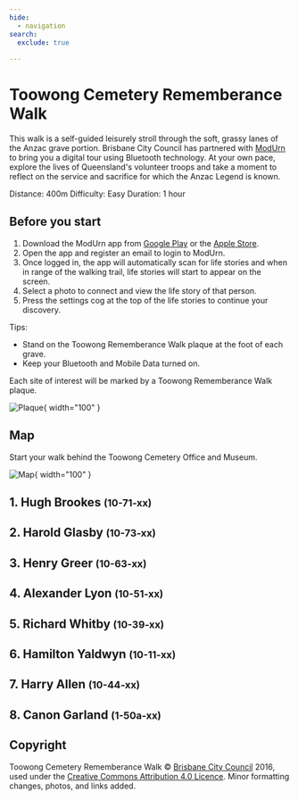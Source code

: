 ```yaml
---
hide:
  - navigation
search:
  exclude: true
  
---
```


# Toowong Cemetery Rememberance Walk

This walk is a self-guided leisurely stroll through the soft, grassy lanes of the Anzac grave portion. Brisbane City Council has partnered with [ModUrn](https://www.modurngroup.com) to bring you a digital tour using Bluetooth technology. At your own pace, explore the lives of Queensland's volunteer troops and take a moment to reflect on the service and sacrifice for which the Anzac Legend is known. 

Distance: 400m
Difficulty: Easy
Duration: 1 hour

## Before you start

1. Download the ModUrn app from [Google Play](https://play.google.com/store/apps/details?id=com.modurn) or the [Apple Store](https://apps.apple.com/au/app/modurn/id1267728410).
2. Open the app and register an email to login to ModUrn.
3. Once logged in, the app will automatically scan for life stories and when in range of the walking trail, life stories will start to appear on the screen.
4. Select a photo to connect and view the life story of that person.
5. Press the settings cog at the top of the life stories to continue your discovery.

Tips:

- Stand on the Toowong Rememberance Walk plaque at the foot of each grave.
- Keep your Bluetooth and Mobile Data turned on. 

Each site of interest will be marked by a Toowong Rememberance Walk plaque.

![Plaque](https://dummyimage.com/100x138/){ width="100" } 

## Map

Start your walk behind the Toowong Cemetery Office and Museum.

![Map](https://dummyimage.com/100x138/){ width="100" } 


## 1. Hugh Brookes <small>(10-71-xx)</small>

## 2. Harold Glasby <small>(10-73-xx)</small>

## 3. Henry Greer  <small>(10-63-xx)</small>

## 4. Alexander Lyon <small>(10-51-xx)</small>

## 5. Richard Whitby  <small>(10-39-xx)</small>

## 6. Hamilton Yaldwyn <small>(10-11-xx)</small>

## 7. Harry Allen <small>(10-44-xx)</small>

## 8. Canon Garland  <small>(1-50a-xx)</small>


## Copyright

Toowong Cemetery Rememberance Walk © [Brisbane City Council](https://www.brisbane.qld.gov.au) 2016, used under the [Creative Commons Attribution 4.0 Licence](https://creativecommons.org/licenses/by/4.0/). Minor formatting changes, photos, and links added.
